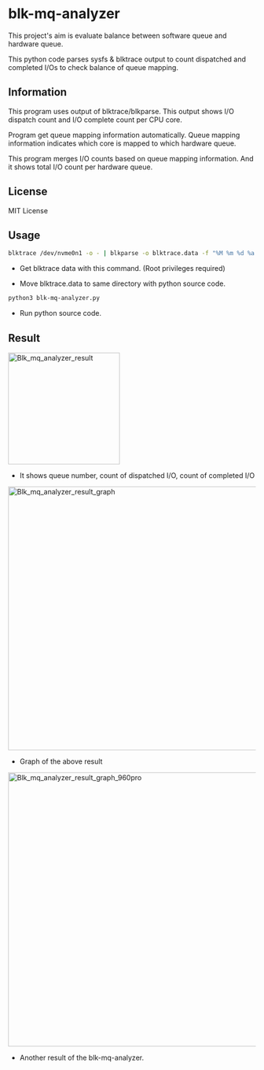 # blk-mq-analyzer

This project's aim is evaluate balance between software queue and hardware queue.

This python code parses sysfs & blktrace output to count dispatched and completed I/Os to check balance of queue mapping.



## Information

This program uses output of blktrace/blkparse. This output shows I/O dispatch count and I/O complete count per CPU core. 

Program get queue mapping information automatically. Queue mapping information indicates which core is mapped to which hardware queue.

This program merges I/O counts based on queue mapping information. And it shows total I/O count per hardware queue.


## License

MIT License


## Usage

```bash
blktrace /dev/nvme0n1 -o - | blkparse -o blktrace.data -f "%M %m %d %a %S %9n %5T.%9t\n" -i –
```

- Get blktrace data with this command. (Root privileges required)

- Move blktrace.data to same directory with python source code.

```bash
python3 blk-mq-analyzer.py
```

- Run python source code.



## Result

<img width="227" alt="Blk_mq_analyzer_result" src="https://user-images.githubusercontent.com/13490996/138078106-5a9816ca-8130-4e54-b486-d880b5b9b66f.png">

- It shows queue number, count of dispatched I/O, count of completed I/O



<img width="536" alt="Blk_mq_analyzer_result_graph" src="https://user-images.githubusercontent.com/13490996/138078430-413821d6-b2fe-4170-af3f-a925b9430104.png">

- Graph of the above result

<img width="557" alt="Blk_mq_analyzer_result_graph_960pro" src="https://user-images.githubusercontent.com/13490996/138078126-456466a5-86fc-4e47-ad19-1a4ea578f3bc.png">

- Another result of the blk-mq-analyzer.

